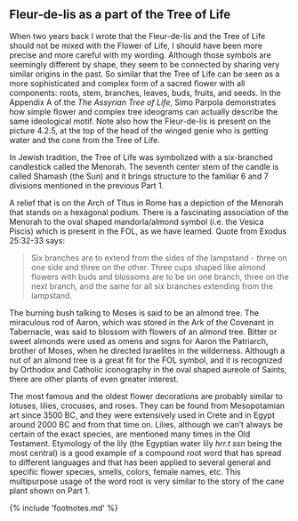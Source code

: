 ## Fleur-de-lis as a part of the Tree of Life

When two years back I wrote that the Fleur-de-lis<!-- cite author="wikipedia.org" title="Fleur de lis" date="" location="" type="website" href="https://en.wikipedia.org/wiki/Fleur-de-lis" --> and the Tree of Life should not be mixed with the Flower of Life, I should have been more precise and more careful with my wording. Although those symbols are seemingly different by shape, they seem to be connected by sharing very similar origins in the past. So similar that the Tree of Life can be seen as a more sophisticated and complex form of a sacred flower with all components: roots, stem, branches, leaves, buds, fruits, and seeds. In the Appendix A of the *The Assyrian Tree of Life*<!-- cite author="Simo Parpola" title="The Assyrian Tree Of Life" date="1993" location="Appendix A" type="article" href="http://www.atour.com/education/pdf/SimoParpola-TheAssyrianTreeOfLife.pdf" -->, Simo Parpola demonstrates how simple flower and complex tree ideograms can actually describe the same ideological motif. Note also how the Fleur-de-lis is present on the picture 4.2.5, at the top of the head of the winged genie who is getting water and the cone from the Tree of Life.

In Jewish tradition, the Tree of Life was symbolized with a six-branched candlestick called the Menorah<!-- cite author="" title="See: The Assyrian Tree of Life and the Jewish Menorah by Christos G. Karagiannis | The Menorah, the Ancient Seven-armed Candelabrum: Origin, Form, and Significance by Rahel Haklili | The tree of light: A study of the menorah, the seven-branched lampstand by Leon Yarden" date="" location="" type="selfref" href="#" -->. The seventh center stem of the candle is called Shamash (the Sun) and it brings structure to the familiar 6 and 7 divisions mentioned in the previous Part 1. 

A relief that is on the Arch of Titus in Rome<!-- cite author="wikipedia.org" title="Menorah Temple" date="" location="" type="website" href="https://en.wikipedia.org/wiki/Menorah_(Temple)#History_and_fate" --> has a depiction of the Menorah that stands on a hexagonal podium. There is a fascinating association of the Menorah to the oval shaped mandorla/almond symbol (i.e. the Vesica Piscis) which is present in the FOL, as we have learned. Quote from Exodus 25:32-33<!-- cite author="" title="Old Testament" date="" location="Exodus 25:32-33" type="selfref" href="#" --> says:

> Six branches are to extend from the sides of the lampstand - three on one side and three on the other. Three cups shaped like almond flowers with buds and blossoms are to be on one branch, three on the next branch, and the same for all six branches extending from the lampstand.

The burning bush talking to Moses is said to be an almond tree. The miraculous rod of Aaron, which was stored in the Ark of the Covenant in Tabernacle, was said to blossom with flowers of an almond tree. Bitter or sweet almonds were used as omens and signs for Aaron the Patriarch, brother of Moses, when he directed Israelites in the wilderness. Although a nut of an almond tree is a great fit for the FOL symbol, and it is recognized by Orthodox and Catholic iconography in the oval shaped aureole of Saints, there are other plants of even greater interest.

The most famous and the oldest flower decorations are probably similar to lotuses, lilies, crocuses, and roses. They can be found from Mesopotamian art since 3500 BC, and they were extensively used in Crete and in Egypt around 2000 BC and from that time on. Lilies, although we can’t always be certain of the exact species, are mentioned many times in the Old Testament. Etymology of the lily (the Egyptian water lily *hrr.t ssn*<!-- cite author="Martin Bernal" title=" in "Black Athena: The linguistic evidence" date="" location="Pages 344-346" type="book" href="https://books.google.fi/books?redir_esc=y&hl=fi&id=yFLm_M_OdK4C&q=ssn#v=snippet&q=ssn&f=false" --> being the most central) is a good example of a compound root word that has spread to different languages and that has been applied to several general and specific flower species, smells, colors, female names, etc. This multipurpose usage of the word root is very similar to the story of the cane plant shown on Part 1.

{% include 'footnotes.md' %}
